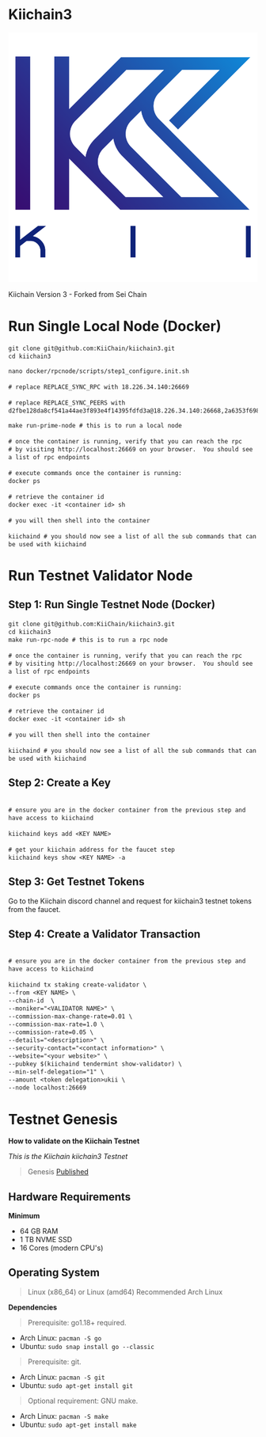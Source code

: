 # Kiichain3

![Banner!](assets/kii.png)

Kiichain Version 3 - Forked from Sei Chain

# Run Single Local Node (Docker)
```shell
git clone git@github.com:KiiChain/kiichain3.git
cd kiichain3
```

```shell
nano docker/rpcnode/scripts/step1_configure.init.sh

# replace REPLACE_SYNC_RPC with 18.226.34.140:26669

# replace REPLACE_SYNC_PEERS with d2fbe128da8cf541a44ae3f893e4f14395fdfd3a@18.226.34.140:26668,2a6353f698929346e4a7b4ea8987a5c7748c73af@3.142.36.147:26668
```

```shell
make run-prime-node # this is to run a local node

# once the container is running, verify that you can reach the rpc
# by visiting http://localhost:26669 on your browser.  You should see a list of rpc endpoints

# execute commands once the container is running:
docker ps

# retrieve the container id
docker exec -it <container id> sh

# you will then shell into the container

kiichaind # you should now see a list of all the sub commands that can be used with kiichaind
```

# Run Testnet Validator Node
## Step 1: Run Single Testnet Node (Docker)
```shell
git clone git@github.com:KiiChain/kiichain3.git
cd kiichain3
make run-rpc-node # this is to run a rpc node

# once the container is running, verify that you can reach the rpc
# by visiting http://localhost:26669 on your browser.  You should see a list of rpc endpoints

# execute commands once the container is running:
docker ps

# retrieve the container id
docker exec -it <container id> sh

# you will then shell into the container

kiichaind # you should now see a list of all the sub commands that can be used with kiichaind
```
## Step 2: Create a Key
```shell

# ensure you are in the docker container from the previous step and have access to kiichaind

kiichaind keys add <KEY NAME>

# get your kiichain address for the faucet step
kiichaind keys show <KEY NAME> -a
```
## Step 3: Get Testnet Tokens
Go to the Kiichain discord channel and request for kiichain3 testnet tokens from the faucet.
## Step 4: Create a Validator Transaction
```shell

# ensure you are in the docker container from the previous step and have access to kiichaind

kiichaind tx staking create-validator \
--from <KEY NAME> \
--chain-id  \
--moniker="<VALIDATOR NAME>" \
--commission-max-change-rate=0.01 \
--commission-max-rate=1.0 \
--commission-rate=0.05 \
--details="<description>" \
--security-contact="<contact information>" \
--website="<your website>" \
--pubkey $(kiichaind tendermint show-validator) \
--min-self-delegation="1" \
--amount <token delegation>ukii \
--node localhost:26669
```

# Testnet Genesis
**How to validate on the Kiichain Testnet**

*This is the Kiichain kiichain3 Testnet*

> Genesis [Published](https://github.com/KiiChain/kiichain3/blob/main/remote/genesis.json)

## Hardware Requirements
**Minimum**
* 64 GB RAM
* 1 TB NVME SSD
* 16 Cores (modern CPU's)

## Operating System 

> Linux (x86_64) or Linux (amd64) Recommended Arch Linux

**Dependencies**
> Prerequisite: go1.18+ required.
* Arch Linux: `pacman -S go`
* Ubuntu: `sudo snap install go --classic`

> Prerequisite: git. 
* Arch Linux: `pacman -S git`
* Ubuntu: `sudo apt-get install git`

> Optional requirement: GNU make. 
* Arch Linux: `pacman -S make`
* Ubuntu: `sudo apt-get install make`
